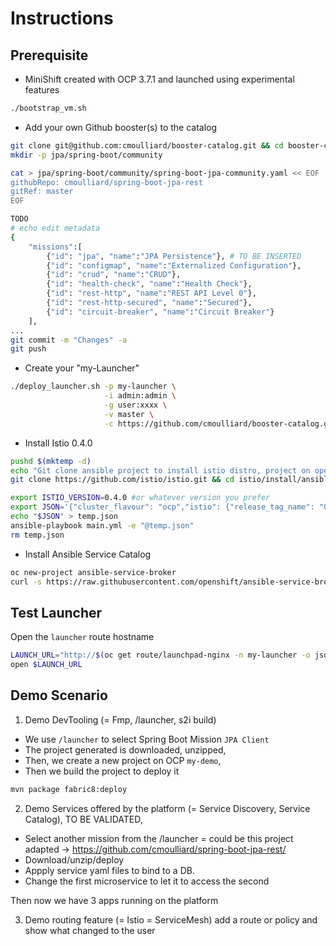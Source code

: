 # Instructions

## Prerequisite

- MiniShift created with OCP 3.7.1 and launched using experimental features

```bash
./bootstrap_vm.sh
```

- Add your own Github booster(s) to the catalog

```bash
git clone git@github.com:cmoulliard/booster-catalog.git && cd booster-catalog
mkdir -p jpa/spring-boot/community 

cat > jpa/spring-boot/community/spring-boot-jpa-community.yaml << EOF
githubRepo: cmoulliard/spring-boot-jpa-rest
gitRef: master
EOF

TODO
# echo edit metadata
{
    "missions":[
        {"id": "jpa", "name":"JPA Persistence"}, # TO BE INSERTED
        {"id": "configmap", "name":"Externalized Configuration"},
        {"id": "crud", "name":"CRUD"},
        {"id": "health-check", "name":"Health Check"},
        {"id": "rest-http", "name":"REST API Level 0"},
        {"id": "rest-http-secured", "name":"Secured"},
        {"id": "circuit-breaker", "name":"Circuit Breaker"}
    ],
...    
git commit -m "Changes" -a
git push    
```

- Create your "my-Launcher"

```bash
./deploy_launcher.sh -p my-launcher \
                     -i admin:admin \
                     -g user:xxxx \
                     -v master \
                     -c https://github.com/cmoulliard/booster-catalog.git
```

- Install Istio 0.4.0

```bash
pushd $(mktemp -d)
echo "Git clone ansible project to install istio distro, project on openshift"
git clone https://github.com/istio/istio.git && cd istio/install/ansible

export ISTIO_VERSION=0.4.0 #or whatever version you prefer
export JSON='{"cluster_flavour": "ocp","istio": {"release_tag_name": "0.4.0, "auth": false}}'
echo "$JSON" > temp.json
ansible-playbook main.yml -e "@temp.json"
rm temp.json
```
- Install Ansible Service Catalog

```bash
oc new-project ansible-service-broker
curl -s https://raw.githubusercontent.com/openshift/ansible-service-broker/master/templates/simple-broker-template.yaml | oc process -n "ansible-service-broker" -f - | oc create -f -
```

## Test Launcher

Open the `launcher` route hostname

```bash
LAUNCH_URL="http://$(oc get route/launchpad-nginx -n my-launcher -o jsonpath="{.spec.host}")"
open $LAUNCH_URL
```

## Demo Scenario

1) Demo DevTooling (= Fmp, /launcher, s2i build)

- We use `/launcher` to select Spring Boot Mission `JPA Client`
- The project generated is downloaded, unzipped, 
- Then, we create a new project on OCP `my-demo`, 
- Then we build the project to deploy it
```bash
mvn package fabric8:deploy
```

2) Demo Services offered by the platform (= Service Discovery, Service Catalog), TO BE VALIDATED,

- Select another mission from the /launcher = could be this project adapted -> https://github.com/cmoulliard/spring-boot-jpa-rest/
- Download/unzip/deploy 
- Appply service yaml files to bind to a DB. 
- Change the first microservice to let it to access the second

Then now we have 3 apps running on the platform

3) Demo routing feature (= Istio = ServiceMesh) 
add a route or policy and show what changed to the user



